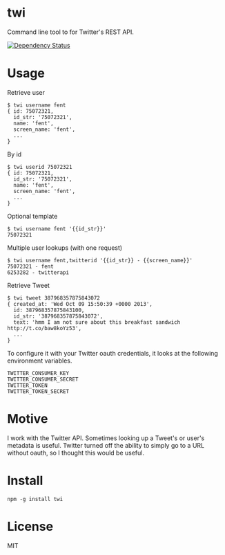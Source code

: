 # twi

Command line tool to for Twitter's REST API.

[![Dependency Status](https://david-dm.org/fent/twi.svg)](https://david-dm.org/fent/twi)

# Usage

Retrieve user

    $ twi username fent
    { id: 75072321,
      id_str: '75072321',
      name: 'fent',
      screen_name: 'fent',
      ...
    }

By id

    $ twi userid 75072321
    { id: 75072321,
      id_str: '75072321',
      name: 'fent',
      screen_name: 'fent',
      ...
    }

Optional template

    $ twi username fent '{{id_str}}'
    75072321

Multiple user lookups (with one request)

    $ twi username fent,twitterid '{{id_str}} - {{screen_name}}'
    75072321 - fent
    6253282 - twitterapi

Retrieve Tweet

    $ twi tweet 387968357875843072
    { created_at: 'Wed Oct 09 15:50:39 +0000 2013',
      id: 387968357875843100,
      id_str: '387968357875843072',
      text: 'hmm I am not sure about this breakfast sandwich http://t.co/baw8koYz53',
      ...
    }


To configure it with your Twitter oauth credentials, it looks at the following environment variables.

    TWITTER_CONSUMER_KEY
    TWITTER_CONSUMER_SECRET
    TWITTER_TOKEN
    TWITTER_TOKEN_SECRET

# Motive

I work with the Twitter API. Sometimes looking up a Tweet's or user's metadata is useful. Twitter turned off the ability to simply go to a URL without oauth, so I thought this would be useful. 


# Install

    npm -g install twi


# License
MIT
